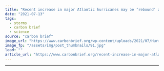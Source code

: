 ```yaml
---
title: "Recent increase in major Atlantic hurricanes may be ‘rebound’ after 1960-1980s lull"
date: "2021-07-13"
tags: 
  - storms
  - carbon brief
  - science
source: "carbon brief"
image_url: "https://www.carbonbrief.org/wp-content/uploads/2021/07/Hurricane-Maria-destroyed-everything-during-its-passage-on-the-island-of-Dominica_KBT8YM-583x372.jpg"
image_fp: "/assets/img/post_thumbnails/91.jpg"
lead: ""
article_url: "https://www.carbonbrief.org/recent-increase-in-major-atlantic-hurricanes-may-be-rebound-after-1960-1980s-lull"
---
```


---
